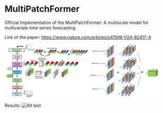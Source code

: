 # MultiPatchFormer
Official Implementation of the MultiPatchFormer: A multiscale model for multivariate time series forecasting

Link of the paper:
https://www.nature.com/articles/s41598-024-82417-4


![Alt text](41598_2024_82417_Fig2_HTML.webp)

Results:
![Alt text]([41598_2024_82417_Fig2_HTML.webp](https://www.nature.com/articles/s41598-024-82417-4/tables/2))
